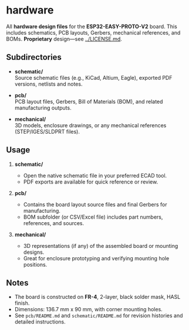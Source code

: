 # hardware

All **hardware design files** for the **ESP32-EASY-PROTO-V2** board. This includes schematics, PCB layouts, Gerbers, mechanical references, and BOMs. **Proprietary** design—see [../LICENSE.md](../LICENSE.md).

## Subdirectories

- **schematic/**  
  Source schematic files (e.g., KiCad, Altium, Eagle), exported PDF versions, netlists and notes.

- **pcb/**  
  PCB layout files, Gerbers, Bill of Materials (BOM), and related manufacturing outputs.

- **mechanical/**  
  3D models, enclosure drawings, or any mechanical references (STEP/IGES/SLDPRT files).

## Usage

1. **schematic/**  
   - Open the native schematic file in your preferred ECAD tool.  
   - PDF exports are available for quick reference or review.

2. **pcb/**  
   - Contains the board layout source files and final Gerbers for manufacturing.  
   - BOM subfolder (or CSV/Excel file) includes part numbers, references, and sources.

3. **mechanical/**  
   - 3D representations (if any) of the assembled board or mounting designs.  
   - Great for enclosure prototyping and verifying mounting hole positions.

## Notes

- The board is constructed on **FR-4**, 2-layer, black solder mask, HASL finish.  
- Dimensions: 136.7 mm x 90 mm, with corner mounting holes.  
- See `pcb/README.md` and `schematic/README.md` for revision histories and detailed instructions.
